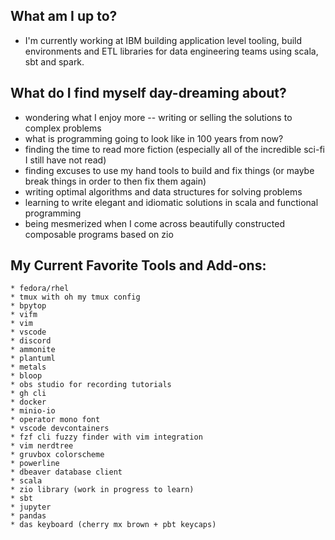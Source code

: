 ## What am I up to?
- I'm currently working at IBM building application level tooling, build environments and ETL libraries for data engineering teams using scala, sbt and spark. 

## What do I find myself day-dreaming about?
  - wondering what I enjoy more -- writing or selling the solutions to complex problems
  - what is programming going to look like in 100 years from now?
  - finding the time to read more fiction (especially all of the incredible sci-fi I still have not read)
  - finding excuses to use my hand tools to build and fix things (or maybe break things in order to then fix them again)
  - writing optimal algorithms and data structures for solving problems
  - learning to write elegant and idiomatic solutions in scala and functional programming
  - being mesmerized when I come across beautifully constructed composable programs based on zio

## My Current Favorite Tools and Add-ons:
```
* fedora/rhel
* tmux with oh my tmux config
* bpytop
* vifm
* vim
* vscode
* discord
* ammonite
* plantuml
* metals
* bloop
* obs studio for recording tutorials
* gh cli
* docker
* minio-io
* operator mono font
* vscode devcontainers
* fzf cli fuzzy finder with vim integration
* vim nerdtree
* gruvbox colorscheme
* powerline
* dbeaver database client
* scala
* zio library (work in progress to learn)
* sbt
* jupyter
* pandas
* das keyboard (cherry mx brown + pbt keycaps)
```

<!--
**robbyki/robbyki** is a ✨ _special_ ✨ repository because its `README.md` (this file) appears on your GitHub profile.

Here are some ideas to get you started:

- 🔭 I’m currently working on ...
- 🌱 I’m currently learning ...
- 👯 I’m looking to collaborate on ...
- 🤔 I’m looking for help with ...
- 💬 Ask me about ...
- 📫 How to reach me: ...
- 😄 Pronouns: ...
- ⚡ Fun fact: ...
-->
